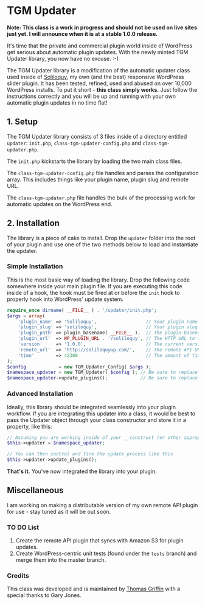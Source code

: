 TGM Updater
===========

**Note: This class is a work in progress and should not be used on live sites just yet. I will announce when it is at a stable 1.0.0 release.**

It's time that the private and commercial plugin world inside of WordPress get serious about automatic plugin updates. With the newly minted TGM Updater library, you now have no excuse. :-)

The TGM Updater library is a modification of the automatic updater class used inside of [Soliloquy](http://soliloquywp.com/), my own (and the best) responsive WordPress slider plugin. It has been tested, refined, used and abused on over 10,000 WordPress installs. To put it short - **this class simply works.** Just follow the instructions correctly and you will be up and running with your own automatic plugin updates in no time flat!

## 1. Setup ##

The TGM Updater library consists of 3 files inside of a directory entitled `updater`: `init.php`, `class-tgm-updater-config.php` and `class-tgm-updater.php`.

The `init.php` kickstarts the library by loading the two main class files.

The `class-tgm-updater-config.php` file handles and parses the configuration array. This includes things like your plugin name, plugin slug and remote URL.

The `class-tgm-updater.php` file handles the bulk of the processing work for automatic updates on the WordPress end.

## 2. Installation ##

The library is a piece of cake to install. Drop the `updater` folder into the root of your plugin and use one of the two methods below to load and instantiate the updater.

### Simple Installation ###

This is the most basic way of loading the library. Drop the following code somewhere inside your main plugin file. If you are executing this code inside of a hook, the hook must be fired at or before the `init` hook to properly hook into WordPress' update system.

```php
require_once dirname( __FILE__ ) . '/updater/init.php';
$args = array(
    'plugin_name' => 'Soliloquy',                  // Your plugin name (e.g. "Soliloquy" or "Jetpack")
    'plugin_slug' => 'soliloquy',                  // Your plugin slug (typically the plugin folder name, e.g. "soliloquy")
    'plugin_path' => plugin_basename( __FILE__ ),  // The plugin basename (e.g. plugin_basename( __FILE__ ))
    'plugin_url'  => WP_PLUGIN_URL . '/soliloquy', // The HTTP URL to the plugin (e.g. WP_PLUGIN_URL . '/soliloquy')
    'version'     => '1.0.0',                      // The current version of your plugin
    'remote_url'  => 'http://soliloquywp.com/',    // The remote API URL that should be pinged when retrieving plugin update info
    'time'        => 42300                         // The amount of time between update checks (defaults to 12 hours)
);
$config            = new TGM_Updater_Config( $args );
$namespace_updater = new TGM_Updater( $config ); // Be sure to replace "namespace" with your own custom namespace
$namespace_updater->update_plugins();            // Be sure to replace "namespace" with your own custom namespace
```

### Advanced Installation ###

Ideally, this library should be integrated seamlessly into your plugin workflow. If you are integrating this updater into a class, it would be best to pass the Updater object through your class constructor and store it in a property, like this:

```php
// Assuming you are working inside of your __construct (or other appropriate instantiation) method, store the Updater object as a property
$this->updater = $namespace_updater;

// You can then control and fire the update process like this
$this->updater->update_plugins();
```

**That's it.** You've now integrated the library into your plugin.

## Miscellaneous ##

I am working on making a distributable version of my own remote API plugin for use - stay tuned as it will be out soon.

### TO DO List ###

1. Create the remote API plugin that syncs with Amazon S3 for plugin updates.
2. Create WordPress-centric unit tests (found under the `tests` branch) and merge them into the master branch.

### Credits ###
This class was developed and is maintained by [Thomas Griffin](http://thomasgriffinmedia.com/) with a special thanks to Gary Jones.